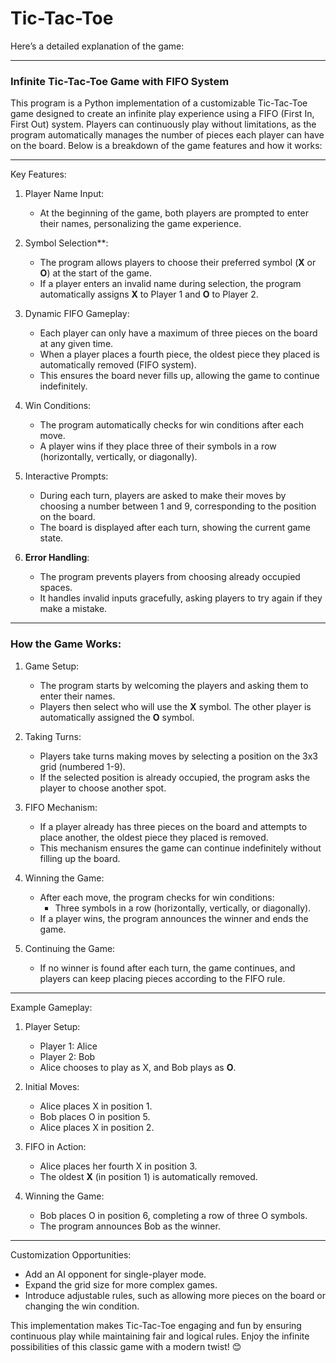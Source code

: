 # Tic-Tac-Toe
Here’s a detailed explanation of the game:

---

### Infinite Tic-Tac-Toe Game with FIFO System

This program is a Python implementation of a customizable Tic-Tac-Toe game designed to create an infinite play experience using a FIFO (First In, First Out) system. Players can continuously play without limitations, as the program automatically manages the number of pieces each player can have on the board. Below is a breakdown of the game features and how it works:

---

Key Features:

1. Player Name Input:
   - At the beginning of the game, both players are prompted to enter their names, personalizing the game experience.

2. Symbol Selection**:
   - The program allows players to choose their preferred symbol (**X** or **O**) at the start of the game. 
   - If a player enters an invalid name during selection, the program automatically assigns **X** to Player 1 and **O** to Player 2.

3. Dynamic FIFO Gameplay:
   - Each player can only have a maximum of three pieces on the board at any given time.
   - When a player places a fourth piece, the oldest piece they placed is automatically removed (FIFO system).
   - This ensures the board never fills up, allowing the game to continue indefinitely.

4. Win Conditions:
   - The program automatically checks for win conditions after each move.
   - A player wins if they place three of their symbols in a row (horizontally, vertically, or diagonally).

5. Interactive Prompts:
   - During each turn, players are asked to make their moves by choosing a number between 1 and 9, corresponding to the position on the board.
   - The board is displayed after each turn, showing the current game state.

6. **Error Handling**:
   - The program prevents players from choosing already occupied spaces.
   - It handles invalid inputs gracefully, asking players to try again if they make a mistake.

---

### How the Game Works:

1. Game Setup:
   - The program starts by welcoming the players and asking them to enter their names.
   - Players then select who will use the **X** symbol. The other player is automatically assigned the **O** symbol.

2. Taking Turns:
   - Players take turns making moves by selecting a position on the 3x3 grid (numbered 1-9).
   - If the selected position is already occupied, the program asks the player to choose another spot.

3. FIFO Mechanism:
   - If a player already has three pieces on the board and attempts to place another, the oldest piece they placed is removed.
   - This mechanism ensures the game can continue indefinitely without filling up the board.

4. Winning the Game:
   - After each move, the program checks for win conditions:
     - Three symbols in a row (horizontally, vertically, or diagonally).
   - If a player wins, the program announces the winner and ends the game.

5. Continuing the Game:
   - If no winner is found after each turn, the game continues, and players can keep placing pieces according to the FIFO rule.

---

Example Gameplay:

1. Player Setup:
   - Player 1: Alice
   - Player 2: Bob
   - Alice chooses to play as X, and Bob plays as **O**.

2. Initial Moves:
   - Alice places X in position 1.
   - Bob places O in position 5.
   - Alice places X in position 2.

3. FIFO in Action:
   - Alice places her fourth X in position 3.
   - The oldest **X** (in position 1) is automatically removed.

4. Winning the Game:
   - Bob places O in position 6, completing a row of three O symbols.
   - The program announces Bob as the winner.

---

Customization Opportunities:
- Add an AI opponent for single-player mode.
- Expand the grid size for more complex games.
- Introduce adjustable rules, such as allowing more pieces on the board or changing the win condition.

This implementation makes Tic-Tac-Toe engaging and fun by ensuring continuous play while maintaining fair and logical rules. Enjoy the infinite possibilities of this classic game with a modern twist! 😊
